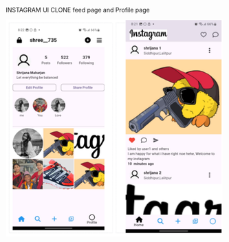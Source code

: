 INSTAGRAM UI CLONE
  feed page and Profile page


![Image_Alt](https://github.com/Shrijana1029/instagram_clone/blob/26df9204be53c2a26f3a32916960156ab43621b6/Blank%202%20Grids%20Collage.png)
 
